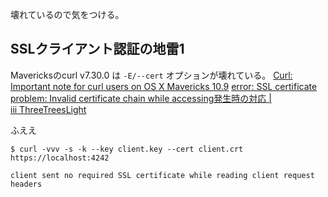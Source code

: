 壊れているので気をつける。

## SSLクライアント認証の地雷1

Mavericksのcurl v7.30.0 は `-E/--cert` オプションが壊れている。 
[Curl: Important note for curl users on OS X Mavericks 10.9](http://curl.haxx.se/mail/archive-2013-10/0036.html)
[error: SSL certificate problem: Invalid certificate chain while accessing発生時の対応 | iii ThreeTreesLight](http://threetreeslight.com/post/78186114011/error-ssl-certificate-problem-invalid-certificate)

ふええ

```
$ curl -vvv -s -k --key client.key --cert client.crt https://localhost:4242

client sent no required SSL certificate while reading client request headers
```
